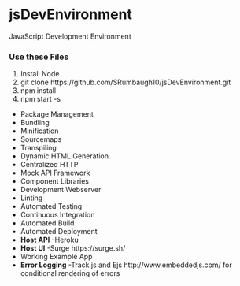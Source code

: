 # jsDevEnvironment
JavaScript Development Environment

<h3>Use these Files</h3>
<ol>
  <li>Install Node</li>
  <li>git clone https://github.com/SRumbaugh10/jsDevEnvironment.git</li>
  <li>npm install</li>
  <li>npm start -s</li>
</ol>
<ul>
  <li>Package Management</li>
  <li>Bundling</li>
  <li>Minification</li>
  <li>Sourcemaps</li>
  <li>Transpiling</li>
  <li>Dynamic HTML Generation</li>
  <li>Centralized HTTP</li>
  <li>Mock API Framework</li>
  <li>Component Libraries</li>
  <li>Development Webserver</li>
  <li>Linting</li>
  <li>Automated Testing</li>
  <li>Continuous Integration</li>
  <li>Automated Build</li>
  <li>Automated Deployment</li>
  <li><strong>Host API</strong> -Heroku</li>
  <li><strong>Host UI</strong> -Surge https://surge.sh/</li>
  <li>Working Example App</li>
  <li><strong>Error Logging</strong> -Track.js and Ejs http://www.embeddedjs.com/ for conditional rendering of errors</li>
</ul>
